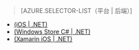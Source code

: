 ﻿> [AZURE.SELECTOR-LIST（平台 | 后端）]
- [(iOS | .NET)](/documentation/articles/mobile-services-dotnet-backend-ios-adal-sso-authentication/)
- [(Windows Store C# | .NET)](/documentation/articles/mobile-services-windows-store-dotnet-adal-sso-authentication/)
- [(Xamarin iOS | .NET)](/documentation/articles/mobile-services-dotnet-backend-xamarin-ios-adal-sso-authentication/)
